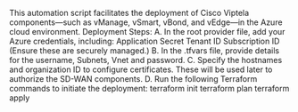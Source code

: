 This automation script facilitates the deployment of Cisco Viptela components—such as vManage, vSmart, vBond, and vEdge—in the Azure cloud environment.
Deployment Steps:
A. In the root provider file, add your Azure credentials, including:
Application Secret
Tenant ID
Subscription ID
(Ensure these are securely managed.)
B. In the .tfvars file, provide details for the  username, Subnets, Vnet and password.
C. Specify the hostnames and organization ID to configure certificates. These will be used later to authorize the SD-WAN components.
D. Run the following Terraform commands to initiate the deployment:
terraform init 
terraform plan
terraform apply
